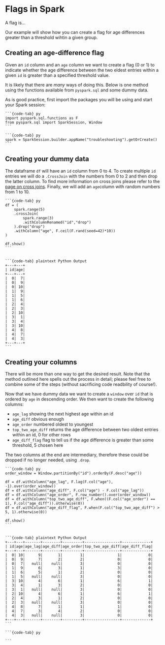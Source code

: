 # Flags in Spark

A flag is... 

Our example will show how you can create a flag for age differences greater than a threshold wihtin a given group. 

## Creating an age-difference flag

Given an `id` column and an `age` column we want to create a flag (0 or 1) to indicate whether the age difference between the two eldest entries within a given `id` is greater than a specified threshold value. 

It is likely that there are *many* ways of doing this. Below is one method using the functions available from `pyspark.sql` and some dummy data. 

As is good practice, first import the packages you will be using and start your Spark session:
````{tabs}
```{code-tab} py
import pyspark.sql.functions as F
from pyspark.sql import SparkSession, Window
```
````

````{tabs}
```{code-tab} py
spark = SparkSession.builder.appName("troubleshooting").getOrCreate()
```
````
## Creating your dummy data

The dataframe `df` will have an `id` column from 0 to 4. To create multiple `id` entries we will do a `.CrossJoin` with the numbers from 0 to 2 and then drop the latter column. To find more information on cross joins please refer to the [page on cross joins](#../spark-functions/cross-joins). Finally, we will add an `age`column with random numbers from 1 to 10. 
````{tabs}
```{code-tab} py
df = (
    spark.range(5)
    .crossJoin(
        spark.range(3)
        .withColumnRenamed("id","drop")
    ).drop("drop")
    .withColumn("age", F.ceil(F.rand(seed=42)*10))
)

df.show()
```
````

````{tabs}

```{code-tab} plaintext Python Output
+---+---+
| id|age|
+---+---+
|  0|  7|
|  0|  9|
|  0| 10|
|  1|  9|
|  1|  5|
|  1|  6|
|  2|  4|
|  2|  3|
|  2| 10|
|  3|  1|
|  3|  4|
|  3| 10|
|  4|  8|
|  4|  7|
|  4|  3|
+---+---+
```
````
## Creating your columns 

There will be more than one way to get the desired result. Note that the method outlined here spells out the process in detail; please feel free to combine some of the steps (without sacrificing code readbility of course!).

Now that we have dummy data we want to create a `window` over `id` that is ordered by `age` in descending order. We then want to create the following columns:

- `age_lag` showing the next highest age within an id
- `age_diff` obvious enough
- `age_order` numbered oldest to youngest
- `top_two_age_diff` returns the age difference between two oldest entries within an id, 0 for other rows
- `age_diff_flag` flag to tell us if the age difference is greater than some threshold, 5 chosen here

The two columns at the end are intermediary, therefore these could be dropped if no longer needed, using `.drop`.
````{tabs}
```{code-tab} py
order_window = Window.partitionBy("id").orderBy(F.desc("age"))

df = df.withColumn("age_lag", F.lag(F.col("age"), -1).over(order_window))
df = df.withColumn("age_diff", F.col("age") - F.col("age_lag"))
df = df.withColumn("age_order", F.row_number().over(order_window))
df = df.withColumn("top_two_age_diff", F.when((F.col("age_order") == 1), F.col("age_diff")).otherwise(0))
df = df.withColumn("age_diff_flag", F.when(F.col("top_two_age_diff") > 5, 1).otherwise(0))

df.show()
```
````

````{tabs}

```{code-tab} plaintext Python Output
+---+---+-------+--------+---------+----------------+-------------+
| id|age|age_lag|age_diff|age_order|top_two_age_diff|age_diff_flag|
+---+---+-------+--------+---------+----------------+-------------+
|  0| 10|      9|       1|        1|               1|            0|
|  0|  9|      7|       2|        2|               0|            0|
|  0|  7|   null|    null|        3|               0|            0|
|  1|  9|      6|       3|        1|               3|            0|
|  1|  6|      5|       1|        2|               0|            0|
|  1|  5|   null|    null|        3|               0|            0|
|  3| 10|      4|       6|        1|               6|            1|
|  3|  4|      1|       3|        2|               0|            0|
|  3|  1|   null|    null|        3|               0|            0|
|  2| 10|      4|       6|        1|               6|            1|
|  2|  4|      3|       1|        2|               0|            0|
|  2|  3|   null|    null|        3|               0|            0|
|  4|  8|      7|       1|        1|               1|            0|
|  4|  7|      3|       4|        2|               0|            0|
|  4|  3|   null|    null|        3|               0|            0|
+---+---+-------+--------+---------+----------------+-------------+
```
````

````{tabs}
```{code-tab} py

```
````
